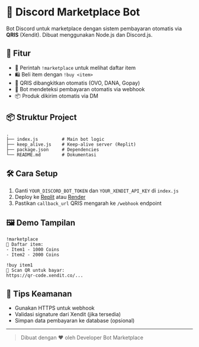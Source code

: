 # 🛒 Discord Marketplace Bot

Bot Discord untuk marketplace dengan sistem pembayaran otomatis via **QRIS** (Xendit). Dibuat menggunakan Node.js dan Discord.js.


## 🚀 Fitur

- 💬 Perintah `!marketplace` untuk melihat daftar item
- 🛍️ Beli item dengan `!buy <item>`
- 📸 QRIS dibangkitkan otomatis (OVO, DANA, Gopay)
- 🔔 Bot mendeteksi pembayaran otomatis via webhook
- 📦 Produk dikirim otomatis via DM

## 📦 Struktur Project

```
.
├── index.js         # Main bot logic
├── keep_alive.js    # Keep-alive server (Replit)
├── package.json     # Dependencies
└── README.md        # Dokumentasi
```

## 🛠️ Cara Setup

1. Ganti `YOUR_DISCORD_BOT_TOKEN` dan `YOUR_XENDIT_API_KEY` di `index.js`
2. Deploy ke [Replit](https://replit.com) atau [Render](https://render.com)
3. Pastikan `callback_url` QRIS mengarah ke `/webhook` endpoint

## 🖼️ Demo Tampilan

```
!marketplace
🛒 Daftar item:
- Item1 - 1000 Coins
- Item2 - 2000 Coins

!buy item1
📲 Scan QR untuk bayar:
https://qr-code.xendit.co/...
```

## 🔐 Tips Keamanan

- Gunakan HTTPS untuk webhook
- Validasi signature dari Xendit (jika tersedia)
- Simpan data pembayaran ke database (opsional)

---

> Dibuat dengan ❤️ oleh Developer Bot Marketplace
